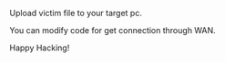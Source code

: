 Upload victim file to your target pc.

You can modify code for get connection through WAN.

Happy Hacking!
